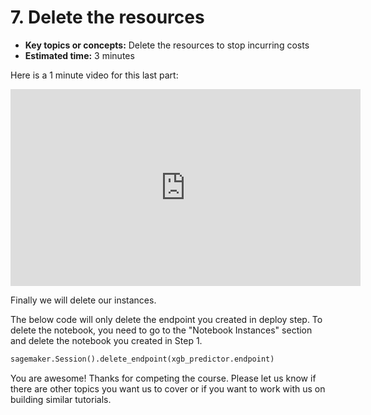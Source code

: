 # 7. Delete the resources

* **Key topics or concepts:** Delete the resources to stop incurring costs
* **Estimated time:** 3 minutes

Here is a 1 minute video for this last part:
<iframe width="560" height="315" src="https://www.youtube.com/embed/Z8yTQalSSag" frameborder="0" allow="accelerometer; autoplay; encrypted-media; gyroscope; picture-in-picture" allowfullscreen></iframe>

Finally we will delete our instances.

The below code will only delete the endpoint you created in deploy step. To delete the notebook, you need to go to the "Notebook Instances" section and delete the notebook you created in Step 1.

```python
sagemaker.Session().delete_endpoint(xgb_predictor.endpoint)
```

You are awesome! Thanks for competing the course. Please let us know if there are other topics you want us to cover or if you want to work with us on building similar tutorials.
